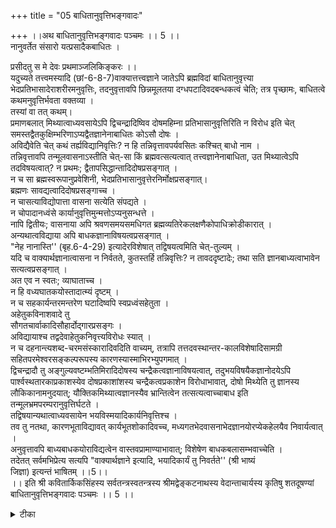 +++
title = "05 बाधितानुवृत्तिभङ्गवादः"

+++
।।अथ बाधितानुवृत्तिभङ्गवादः पञ्चमः ।। 5 ।।  
नानुवर्तेत संसारो यत्प्रसादैकबाधितः ।  

प्रसीदतु स मे देवः प्रथमाञ्जलिकिङ्करः ।।  
यदुच्यते तत्त्वमस्यादि (छां-6-8-7)वाक्यात्तत्त्वज्ञाने जातेऽपि ब्रह्मविदां बाधितानुवृत्त्या भेदप्रतिभासादेराशरीरमनुवृत्तिः, तदनुवृत्तावपि छिन्नमूलतया दग्धपटादिवदबन्धकत्वं चेति; तत्र पृच्छामः, बाधितत्वे कथमनुवृत्तिर्भवता वक्तव्या ।  
तस्यां वा तत् कथम्।  
प्रमाणबलात् मिथ्यात्वाध्यवसायेऽपि द्विचन्द्रादिष्विव दोषमहिम्ना प्रतिभासानुवृत्तिरिति न विरोध इति चेत् समस्तद्वैतकुक्षिम्भरिणाऽप्यद्वैतज्ञानेनाबाधितः कोऽसौ दोषः ।  
अविद्यैवेति चेत् कथं तर्ह्यविद्यानिवृत्तिः? न हि तन्निवृत्तावपर्यवसितः कश्चित् बाधो नाम ।  
तन्निवृत्तावपि तन्मूलवासनाऽस्तीति चेत्-सा किं ब्रह्मवत्सत्यत्वात् तत्त्वज्ञानेनाबाधिता, उत मिथ्यात्वेऽपि तदविषयत्वात्? न प्रथमः; द्वैतापसिद्धान्तादिदोषप्रसङ्गात् ।  
न च सा ब्रह्मस्वरूपानुप्रवेशिनी, भेदप्रतिभासानुवृत्तेरनिर्मोक्षप्रसङ्गात्।  
ब्रह्मणः सावद्यत्वादिदोषप्रसङ्गाच्च ।  
न चासत्याविद्योपात्ता वासना सत्येति संपद्यते ।  
न चोपादानध्वंसे कार्यानुवृत्तिमुन्मत्तोऽप्यनुसन्धत्ते ।  
नापि द्वितीयः; वासनाया अपि श्रवणसमयसमधिगत ब्रह्मव्यतिरेकलक्षणैकोपाधिक्रोडीकारात् ।  
अन्यथात्वविद्याया अपि बाधकज्ञानाविषयत्वप्रसङ्गात् ।  
"नेह नानास्ति'' (बृह.6-4-29) इत्यादेरविशेषात् तद्विषयत्वमिति चेत्-तुल्यम् ।  
यदि च वाक्यार्थज्ञानात्वासना न निर्वतते, कुतस्तर्हि तन्निवृत्तिः? न तावददृष्टादेः; तथा सति ज्ञानबाध्यत्वाभावेन सत्यत्वप्रसङ्गात् ।  
अत एव न स्वतः; व्याघाताच्च ।  
न हि वध्यघातकयोस्तादात्म्यं दृष्टम् ।  
न च सहकार्यन्तरमन्तरेण घटादिष्वपि स्वप्रध्वंसहेतुता ।  
अहेतुकविनाशवादे तु   
सौगतचार्वाकादिसौहार्दोद्गारप्रसङ्गः ।  
अविद्यायाश्च तद्वदेवाहेतुकनिवृत्त्यविरोधः स्यात् ।  
न च दहनान्त्यशब्द-चरमसंस्कारादिवदिति वाच्यम्, तत्रापि तत्तदवस्थान्तर-कालविशेषादिसामग्री सहितपरमेश्वरसङ्कल्परूपस्य कारणस्यास्माभिरभ्युपगमात् ।  
द्विचन्द्रादौ तु अङ्गुल्यवष्टम्भतिमिरादिदोषस्य चन्द्रैकत्वज्ञानाविषयत्वात्, तदुभयविषयैकज्ञानोदयेऽपि पार्श्वस्थतारकाप्रकाशस्येव दोषप्रकाशांशस्य चन्द्रैकत्वप्रकाशेन विरोधाभावात्, दोषो मिथ्येति तु ज्ञानस्य लौकिकानामनुदयात्; यौक्तिकमिथ्यात्वज्ञानस्यैव भ्रान्तित्वेन तत्सत्यत्वाच्चाबाध इति तन्मूलभ्रमपरम्परानुवृत्तिर्घटते ।  
तद्विषयान्यथात्वाध्यवसायेन भयविस्मयादिकार्यनिवृत्तिश्च ।  
तव तु नतथा, कारणभूताविद्यावत् कार्यभूतशोकादिवच्च, मध्यगतभेदवासनाभेदज्ञानयोरप्येकहेलयैव निवार्यत्वात् ।  
अनुवृत्तावपि बाध्यबाधकयोराविद्यत्वेन वास्तवप्रामाण्याभावात्; विशेषेण बाधकबलासम्भवाच्चेति ।  
तदेतत् सर्वमभिप्रेत्य सत्यपि "वाक्यार्थज्ञाने इत्यादि, भयादिकार्यं तु निवर्तते'' (श्री भाष्यं   
जिज्ञा) इत्यन्तं भाषितम् ।।5।।  
।। इति श्री कवितार्किकसिंहस्य सर्वतन्त्रस्वतन्त्रस्य श्रीमद्वेङ्कटनाथस्य वेदान्ताचार्यस्य कृतिषु शतदूषण्यां बाधितानुवृत्तिभङ्गवादः पञ्चमः ।। 5 ।।

<details><summary>टीका</summary>

पूर्वत्र बाधितानुवृत्यसम्भवस्य वक्ष्यमाणत्वादित्युक्तबाधितानुवृत्तिं निराकुर्वन् वादार्थं सङ्गृह्णाति नानुवर्तेतेति । बाधितस्य संसारस्यानुवृत्तिर्नास्तीत्यर्थः । तत्र हेतुः यत्प्रसादेति । तत्प्रसादेन निश्शेषमेवनाशादित्यर्थः ""अञ्जलिः परमामुद्रा क्षिप्रं देवप्रसादिनी'' ( ) इति वचनगतक्षिप्रशब्दार्थाभिप्रायेणाह प्रथमेति ।
ब्रह्मविदामिति । ब्रह्मविदां शरीरावस्थानपर्यन्तं भेदप्रतिभासादेरनुवृत्तिः (बाधितानुवृत्या)बाधितानुवृत्तिरूपा न तु पूर्ववदित्यर्थः । स्वार्थे तृतीया । तर्हि पूर्वानुवृत्तेः को भेदइत्यत्राह तदनुवृत्तावपीति ।निवृत्तकारणकत्वेन न कार्यकरत्वं दग्धपटवदिति भावः । छिन्नमूलत्वविरोधमजानानस्य शङ्कामनुवदति प्रमाणेति । समस्तद्वैतकुक्षिम्भरिः समस्त द्वैतनिवर्तकः । अबाधितः - अनिवृत्तः । ननु बाधो नाम मिथ्यात्वज्ञानं न निवृत्तिरिति चेत्तत्राह न हीति । मिथ्यात्वज्ञानं न बाधः अपितु निवृत्तिरेव । अन्यथा छिन्नमूलत्वोक्तिविरोधात् । त्वत्प्रकरणपाठकबालकानामप्यविद्याया बाधितत्वेन बाधितानुवृत्ति रूपजीवन्मुक्ति प्रसङ्गात् । अपित्वविद्यानिवृत्तावेव बाधस्य पर्यवसानं वक्तव्यमिति तदपर्यवसितःतदन्यो न बाध इत्यर्थः । शङ्कते तन्निवृत्तावपीति । तत्वज्ञानं ब्रह्मव्यतिरिक्तकृत्स्नमिथ्यात्वज्ञानं । आदिपदेन तन्मूलभेदज्ञानसत्यत्वप्रमात्वादिगृह्यते । ननु वासनाया ब्रह्मस्वरूपात्मकत्वान्नदोष इत्यत्राह नचेति । भेदेति । नित्यस्य ब्रह्मण एव भेदप्रतिभासहेतुत्वादिति भावः । साध्यत्वादिति । वासनायाः अविद्याजन्यत्वादिति भावः । आदिशब्देन विनाशित्वादि गृह्यते । तस्यास्सत्यत्वमप्यसम्भवतीत्याहनचासत्येति । नचोपादानेति । भावकार्यत्वाद्वासनाया अविद्योपादानकत्वमिति भावः । वासनाया अपीति।ब्रह्मव्यतिरिक्तत्वेन वासनायास्तद्व्यतिरिक्तमिथ्यात्वज्ञानेन बाधितत्वादिति भावः अन्यथेति ।ब्रह्मव्यतिरिक्तं मिथ्येति ज्ञानविषयत्व इत्यर्थः । तद्विषयत्वं शङ्कते नेह नानेति । तथा सतीति । ज्ञानाबाध्यत्वं सत्यत्वमिति भावः । अत एव । सत्यत्वप्रसङ्गादेवेत्यर्थः । व्याघाताच्चेति । स्वस्यैव स्वध्वंसहेतुत्वे द्वितीयक्षण वृत्तिमत्वं व्याहतमित्यर्थः । ननु ध्वंसमात्रस्य प्रतियोगिजन्यत्वात् ध्वंसप्रतियोगिनि वध्यघातकभावो दृष्ट इत्यत्राह नच सहकारीति । आगन्तुकहेत्वन्तरसापेक्षत्वेन द्वितीयक्षण एव ध्वंसानुदयादित्यर्थः अहेतुकेति । किं कार्यस्याहेतुकत्वात् ध्वंसस्याप्यहेतुकत्वमुच्यते उत विनाशमात्रस्याहेतुकत्वादिति विकल्पे आद्ये चार्वाकमत प्रसङ्गः । द्वितीये क्षणिकत्वप्रसङ्गेन सौगतमतप्रसङ्ग इत्यर्थः । अविद्यायाश्चेति । श्रवणाद्यायासवैयर्थ्यमिति भावः ।ननु क्वचिदहेतुकनिवृत्यङ्गीकारो न दोषाय यथा दहनस्य दाह्यनाशानन्तरंस्वत एव नाशः तथा अंत्यशब्दस्य मरणसमयानुभवजन्यसंस्कारस्य च स्वत एव नाश इत्यत्राह न चेति ।अहेतुक निवृत्तिरिति शेषः । दहननाशः दहनस्य सूक्ष्मावस्थान्तरापत्तिः तद्धेतुश्च दाह्यभस्मीभावावस्था ।अंत्यशब्दनाशश्च तदातनो यत्किञ्चिद्द्रव्यसंयोगादिः 
तद्धेतुश्च प्रसिद्ध एव । संस्कारनाशावस्थानरकानुभवादिः । अतिरिक्ताभावपक्षेपि त एव आगन्तुकहेतवः । उपान्त्यशब्दस्तन्नाशो वाऽन्त्यशब्दनाशकः । ईश्वरसङ्कल्पोप्यागन्तुककारणमित्याह तत्रापीति । अतः स्वतो निवृत्ययोगाद् ज्ञानादेवाविद्ययासह निवृत्तौ बाधितानुवृत्यसम्भव इति भावः । ननु यदि मिथ्यात्वज्ञाने सति भेद प्रतिभासासम्भवः कथं तर्हि तस्मिन्सत्यपि चन्द्रभेदप्रतिभास इत्याशङ्क्य वैशम्यमाह द्विचन्द्रादाविति । द्विचन्द्रादौ तु दोषस्याबाध इति तन्मूलभ्रमपरम्परानुवृत्तिर्घटत इत्युत्तरेणान्वयः । चन्द्रैकत्वज्ञानं - चन्द्रभेदमिथ्यात्वज्ञानंतदविषयत्वादित्यर्थः । तद्विषयत्वेपि किं स्वरूपेण विषयत्वं उतमिथ्यात्वेन । नाद्य इत्याह तदुभयविषयेति ।विरोधाभावादिति । तत्र मिथ्यात्वानवगाहित्वादित्यर्थः । द्वितीयेपि किं लौकिकं प्रत्यक्षं उत यौक्तिकं नाद्य इत्याह दोषो मिथ्येति । द्वितीय आह यौक्तिकेति । वासनाया व्यावहारिकत्वेन तदवच्छिन्नाभावसाधकलिङ्गाभासजन्यस्य परोक्षभ्रान्तित्वेन तस्य व्यावहारिकसत्यत्वात्तेन न बाध इति भावः । ननु यदि द्विचन्द्रादिभ्रमस्य बाधितमूलत्वं न स्यात् तर्हि तन्निबन्धनभयविस्मयादिप्रसङ्ग इत्यत आह तद्विषयेति । न तथेत्येतद्विवृणोति कारणेति । अविद्यानिवर्तकज्ञानस्य विरोधिविषयत्वेन निवर्तकत्वे तदानीमेवाविद्यावद्वासनाया अपि निवृत्तिप्रसङ्गात् बाध्यबाधकज्ञानयोर्मिथ्यात्वाविशेषेण वास्तवप्रामाण्यतदभावाभ्यामपि विशेषाभावाद्बाधकज्ञानस्य बाध्यप्रतिभासापेक्षयाऽविशेषेण बलाभावाच्च पश्चादप्यनिवृत्तिप्रसङ्गादेक हेलयैव निवार्यत्वं वाच्यमिति न बाधितानुवृत्तिरिति भावः ।।
।।वत्सकुलजलधिकौस्तुभनृसिंहगुरुसुतेन सिहंदेवेन कृतायां शतदूषणीटीकायां पञ्चमो वादस्समाप्तः ।।
</details>

